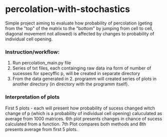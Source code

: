 # percolation-with-stochastics

Simple project aiming to evaluate how probability of percolation (geting from the "top" of the matrix to the "bottom" by jumping from cell to cell, 
diagonal movement not allowed) is affected by changes to probability of individual cell opening.

### Instruction/workflow:
1. Run percolation_main.py file
2. Series of txt files, each containging raw data ina form of number of sucesses for specyffic p, will be created in separate directory 
3. From the data generated in 2. programm will created series of plots in another directory (in directory with the programm itself). 

### Interpretation of plots

First 5 plots - each will present how probability of sucess changed witch change of p (which is a probability of individual cell opening) caluculated as average from 1000 matrices.
6th plot presents changes in chance of sucess calculated from a function. 7th Plot compares both methods and 8th presents average from first 5 plots. 
